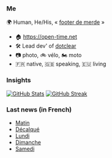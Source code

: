 ### Me

🌍 Human, He/His, « [footer de merde](https://open-time.net/post/2013/07/17/La-veritable-histoire-du-Footer-de-merde-) » 
* 🏠 https://open-time.net 
* 🛠️ Lead dev' of [dotclear](https://git.dotclear.org/dev/dotclear)
* 📷 photo, 🚲 vélo, 🏍️ moto 
* 🇫🇷 native, 🇬🇧 speaking, 🇪🇺 living

### Insights

[![GitHub Stats](https://github-readme-stats-sigma-five.vercel.app/api?username=franck-paul)](https://github.com/franck-paul)
[![GitHub Streak](https://github-readme-streak-stats.herokuapp.com?user=franck-paul)](https://git.io/streak-stats)

### Last news (in French)

<!-- BLOG-POST-LIST:START -->
- [Matin](https://open-time.net/post/2023/10/04/Matin)
- [Décalqué](https://open-time.net/post/2023/10/03/Decalque)
- [Lundi](https://open-time.net/post/2023/10/02/Lundi)
- [Dimanche](https://open-time.net/post/2023/10/01/Dimanche)
- [Samedi](https://open-time.net/post/2023/09/30/Samedi)
<!-- BLOG-POST-LIST:END -->
